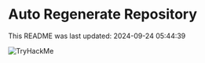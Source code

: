 # Auto Regenerate Repository

This README was last updated: 2024-09-24 05:44:39

 ![TryHackMe](https://tryhackme.com/badge/533634)